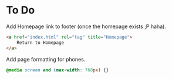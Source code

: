# To Do

Add Homepage link to footer (once the homepage exists ;P haha).
```html
<a href="index.html" rel="tag" title="Homepage">
    Return to Homepage
</a>
```

Add page formatting for phones.
```css
@media screen and (max-width: 768px) {}
```

